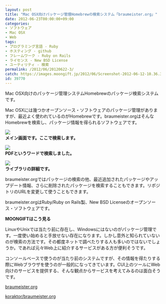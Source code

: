 ```yaml
---
layout: post
title: "Mac OSX向けパッケージ管理Homebrewの検索システム「braumeister.org」"
date: 2012-06-23T00:00:00+09:00
categories:
- ソフトウェア
- Mac OSX
- Web
tags: 
- プログラミング言語 - Ruby
- ホスティング - github
- フレームワーク - Ruby on Rails
- ライセンス - New BSD License
- ユーティリティ - 検索
permalink: /2012/06/20120622-3/
catch: https://images.moongift.jp/2012/06/Screenshot-2012-06-12-10.36.33_thumb.png
id: 39770
---
```

Mac OSX向けのパッケージ管理システムHomebrewのパッケージ検索システムです。

  

Mac OSXには幾つかオープンソース・ソフトウェアのパッケージ管理がありますが、最近よく使われているのがHomebrewです。braumeister.orgはそんなHomebrewを検索し、パッケージ情報を得られるソフトウェアです。

  

[![](https://images.moongift.jp/2012/06/Screenshot-2012-06-12-10.36.22_thumb.png)](https://images.moongift.jp/2012/06/Screenshot-2012-06-12-10.36.22.png)  
**メイン画面です。ここで検索します。**

  

[![](https://images.moongift.jp/2012/06/Screenshot-2012-06-12-10.36.33_thumb.png)](https://images.moongift.jp/2012/06/Screenshot-2012-06-12-10.36.33.png)  
**PDFというワードで検索しました。**

  

[![](https://images.moongift.jp/2012/06/Screenshot-2012-06-12-10.36.39_thumb.png)](https://images.moongift.jp/2012/06/Screenshot-2012-06-12-10.36.39.png)  
**ライブラリの詳細です。**

  

braumeister.orgではパッケージの検索の他、最近追加されたパッケージやアップデート情報、さらに削除されたパッケージを検索することもできます。リポジトリのURLを変更して使うこともできます。

  

braumeister.orgはRuby/Ruby on Rails製、New BSD Licenseのオープンソース・ソフトウェアです。

  
  
  

**MOONGIFTはこう見る**

  

LinuxやUnixでは当たり前に存在し、Windowsにはないのがパッケージ管理です。一度使い始めると手放せない存在になります。しかし意外と知られていないのが検索の方法です。その都度ネットで調べたりする人も多いのではないでしょうか。であれば元々Web上に紹介するサービスがある方が便利そうです。

  

コンソールベースで使うのが当たり前のシステムですが、その情報を得たりする際にWebブラウザを使うのが一般的になってきています。CUI上のツールにWeb向けのサービスを提供する、そんな観点からサービスを考えてみるのは面白そうです。

  

[braumeister.org](http://braumeister.org/)

  

[koraktor/braumeister.org](https://github.com/koraktor/braumeister.org)

